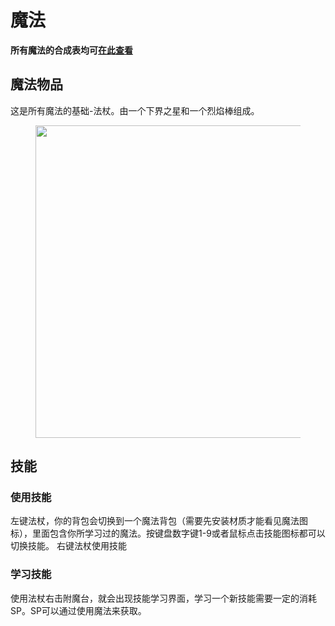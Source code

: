 # 魔法

**所有魔法的合成表均可[在此查看](http://magic.elmakers.com/#wands)**

## 魔法物品

这是所有魔法的基础-法杖。由一个下界之星和一个烈焰棒组成。
<figure style="text-align: center">
    <img style="width: 500px" draggable="false" src="https://z3.ax1x.com/2021/07/18/W8coZ9.png">
</figure>

## 技能

### 使用技能

左键法杖，你的背包会切换到一个魔法背包（需要先安装材质才能看见魔法图标），里面包含你所学习过的魔法。按键盘数字键1-9或者鼠标点击技能图标都可以切换技能。
右键法杖使用技能

### 学习技能
使用法杖右击附魔台，就会出现技能学习界面，学习一个新技能需要一定的消耗SP。SP可以通过使用魔法来获取。
